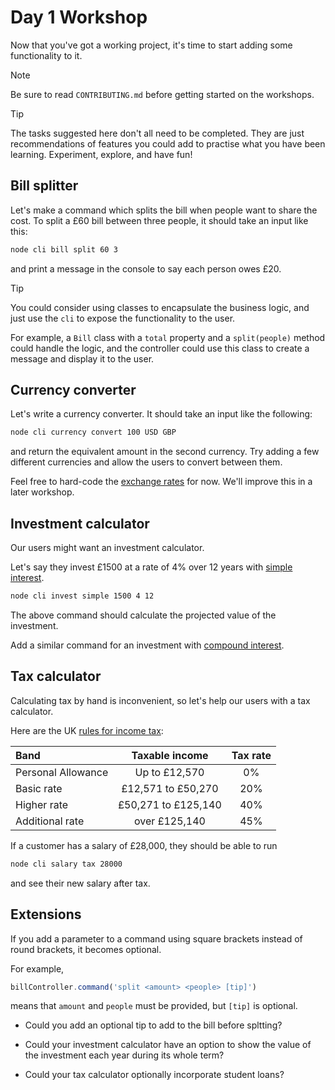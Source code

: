 # Day 1 Workshop

Now that you've got a working project, it's time to start adding some
functionality to it.

> [!NOTE]
>
> Be sure to read `CONTRIBUTING.md` before getting started on the workshops.

> [!TIP]
>
> The tasks suggested here don't all need to be completed. They are just
> recommendations of features you could add to practise what you have been
> learning. Experiment, explore, and have fun!

## Bill splitter

Let's make a command which splits the bill when people want to share the cost.
To split a £60 bill between three people, it should take an input like this:

```bash
node cli bill split 60 3
```

and print a message in the console to say each person owes £20.

> [!TIP]
>
> You could consider using classes to encapsulate the business logic, and just
> use the `cli` to expose the functionality to the user.
>
> For example, a `Bill` class with a `total` property and a `split(people)`
> method could handle the logic, and the controller could use this class to
> create a message and display it to the user.

## Currency converter

Let's write a currency converter. It should take an input like the following:

```bash
node cli currency convert 100 USD GBP
```

and return the equivalent amount in the second currency. Try adding a few
different currencies and allow the users to convert between them.

Feel free to hard-code the
[exchange rates](https://www.google.com/search?q=1+usd+to+gbp) for now. We'll
improve this in a later workshop.

## Investment calculator

Our users might want an investment calculator.

Let's say they invest £1500 at a rate of 4% over 12 years with
[simple interest](https://www.bbc.co.uk/bitesize/guides/zv9p34j/revision/2).

```bash
node cli invest simple 1500 4 12
```

The above command should calculate the projected value of the investment.

Add a similar command for an investment with
[compound interest](https://www.bbc.co.uk/bitesize/articles/z2jfp4j#zhv94xs).

## Tax calculator

Calculating tax by hand is inconvenient, so let's help our users with a tax
calculator.

Here are the UK [rules for income tax](https://www.gov.uk/income-tax-rates):

| Band               |   Taxable income    | Tax rate |
| :----------------- | :-----------------: | :------: |
| Personal Allowance |    Up to £12,570    |    0%    |
| Basic rate         | £12,571 to £50,270  |   20%    |
| Higher rate        | £50,271 to £125,140 |   40%    |
| Additional rate    |    over £125,140    |   45%    |

If a customer has a salary of £28,000, they should be able to run

```bash
node cli salary tax 28000
```

and see their new salary after tax.

## Extensions

If you add a parameter to a command using square brackets instead of round
brackets, it becomes optional.

For example,

```js
billController.command('split <amount> <people> [tip]')
```

means that `amount` and `people` must be provided, but `[tip]` is optional.

- Could you add an optional tip to add to the bill before spltting?

- Could your investment calculator have an option to show the value of the
  investment each year during its whole term?

- Could your tax calculator optionally incorporate student loans?
